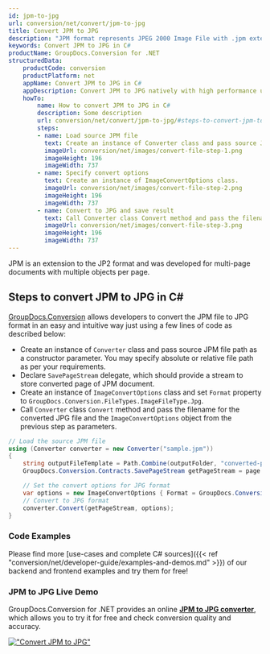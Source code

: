 ```yaml
---
id: jpm-to-jpg
url: conversion/net/convert/jpm-to-jpg
title: Convert JPM to JPG
description: "JPM format represents JPEG 2000 Image File with .jpm extension. Learn how to convert JPM to JPG file programmatically in C# language using GroupDocs.Conversion for .NET library."
keywords: Convert JPM to JPG in C#
productName: GroupDocs.Conversion for .NET
structuredData:
    productCode: conversion
    productPlatform: net
    appName: Convert JPM to JPG in C#
    appDescription: Convert JPM to JPG natively with high performance using C# language and server side GroupDocs.Conversion for .NET APIs, without the use of any software like Microsoft or Open Office.
    howTo:
        name: How to convert JPM to JPG in C# 
        description: Some description
        url: conversion/net/convert/jpm-to-jpg/#steps-to-convert-jpm-to-jpg-in-c
        steps:
        - name: Load source JPM file 
          text: Create an instance of Converter class and pass source JPM file path as a constructor parameter. You may specify absolute or relative file path as per your requirements. 
          imageUrl: conversion/net/images/convert-file-step-1.png
          imageHeight: 196
          imageWidth: 737
        - name: Specify convert options 
          text: Create an instance of ImageConvertOptions class.
          imageUrl: conversion/net/images/convert-file-step-2.png
          imageHeight: 196
          imageWidth: 737
        - name: Convert to JPG and save result 
          text: Call Converter class Convert method and pass the filename for the converted HTML file and the ImageConvertOptions object from the previous step as parameters.
          imageUrl: conversion/net/images/convert-file-step-3.png
          imageHeight: 196
          imageWidth: 737
---
```


JPM is an extension to the JP2 format and was developed for multi-page documents with multiple objects per page.

## Steps to convert JPM to JPG in C#

[GroupDocs.Conversion](https://products.groupdocs.com/conversion/net) allows developers to convert the JPM file to JPG format in an easy and intuitive way just using a few lines of code as described below:

* Create an instance of `Converter` class and pass source JPM file path as a constructor parameter. You may specify absolute or relative file path as per your requirements. 
* Declare `SavePageStream` delegate, which should provide a stream to store converted page of JPM document.
* Create an instance of `ImageConvertOptions` class and set `Format` property to `GroupDocs.Conversion.FileTypes.ImageFileType.Jpg`.
* Call `Converter` class `Convert` method and pass the filename for the converted JPG file and the `ImageConvertOptions` object from the previous step as parameters.

```csharp
// Load the source JPM file
using (Converter converter = new Converter("sample.jpm"))
{
    string outputFileTemplate = Path.Combine(outputFolder, "converted-page-{0}.jpg");
    GroupDocs.Conversion.Contracts.SavePageStream getPageStream = page => new FileStream(string.Format(outputFileTemplate, page), FileMode.Create);

    // Set the convert options for JPG format
    var options = new ImageConvertOptions { Format = GroupDocs.Conversion.FileTypes.ImageFileType.Jpg };   
    // Convert to JPG format
    converter.Convert(getPageStream, options);
}
```

### Code Examples

Please find more [use-cases and complete C# sources]({{< ref "conversion/net/developer-guide/examples-and-demos.md" >}}) of our backend and frontend examples and try them for free!

### JPM to JPG Live Demo

GroupDocs.Conversion for .NET provides an online [**JPM to JPG converter**](https://products.groupdocs.app/conversion/jpm-to-jpg), which allows you to try it for free and check conversion quality and accuracy.

[!["Convert JPM to JPG"](conversion/net/images/convert-to-jpg/convert-jpm-to-jpg.png)](https://products.groupdocs.app/conversion/jpm-to-jpg)